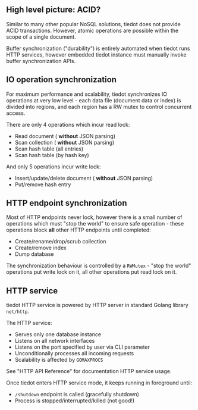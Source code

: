 ## High level picture: ACID?

Similar to many other popular NoSQL solutions, tiedot does not provide ACID transactions. However, atomic operations are possible within the scope of a single document.

Buffer synchronization ("durability") is entirely automated when tiedot runs HTTP services, however embedded tiedot instance must manually invoke buffer synchronization APIs.

## IO operation synchronization

For maximum performance and scalability, tiedot synchronizes IO operations at very low level - each data file (document data or index) is divided into regions, and each region has a RW mutex to control concurrent access.

There are only 4 operations which incur read lock:

- Read document ( __without__ JSON parsing)
- Scan collection ( __without__ JSON parsing)
- Scan hash table (all entries)
- Scan hash table (by hash key)

And only 5 operations incur write lock:

- Insert/update/delete document ( __without__ JSON parsing)
- Put/remove hash entry

## HTTP endpoint synchronization

Most of HTTP endpoints never lock, however there is a small number of operations which must "stop the world" to ensure safe operation - these operations block __all__ other HTTP endpoints until completed:

- Create/rename/drop/scrub collection
- Create/remove index
- Dump database

The synchronization behaviour is controlled by a `RWMutex` - "stop the world" operations put write lock on it, all other operations put read lock on it.

## HTTP service

tiedot HTTP service is powered by HTTP server in standard Golang library `net/http`.

The HTTP service:

- Serves only one database instance
- Listens on all network interfaces
- Listens on the port specified by user via CLI parameter
- Unconditionally processes all incoming requests
- Scalability is affected by `GOMAXPROCS`

See "HTTP API Reference" for documentation HTTP service usage.

Once tiedot enters HTTP service mode, it keeps running in foreground until:

- `/shutdown` endpoint is called (gracefully shutdown)
- Process is stopped/interrupted/killed (not good!)